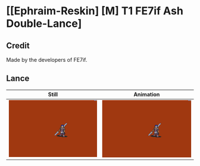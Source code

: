 # [\[Ephraim-Reskin\] \[M\] T1 FE7if Ash Double-Lance]

## Credit

Made by the developers of FE7if.
	
## Lance

| Still | Animation |
| :---: | :-------: |
| ![Lance still](./Lance_000.png) | ![Lance animation](./Lance.gif) |
